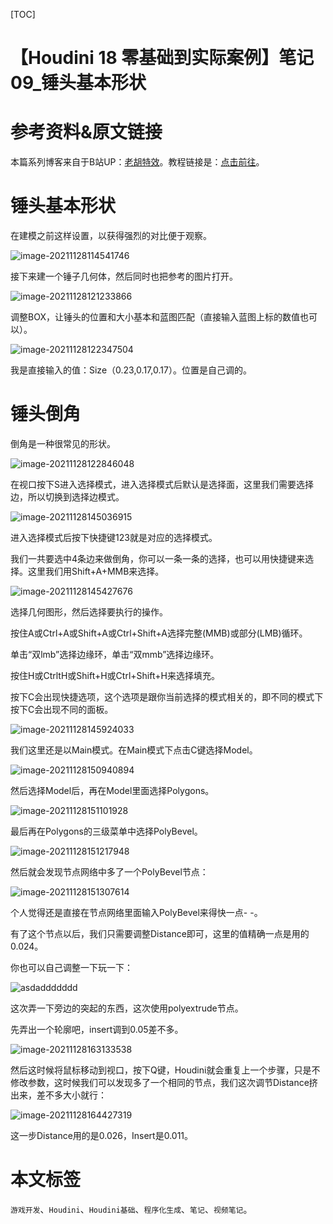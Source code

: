 [TOC]

# 【Houdini 18 零基础到实际案例】笔记 09_锤头基本形状

# 参考资料&原文链接

本篇系列博客来自于B站UP：[老胡特效](https://space.bilibili.com/324928136)。教程链接是：[点击前往](https://www.bilibili.com/video/BV1Hi4y187Ww)。

# 锤头基本形状

在建模之前这样设置，以获得强烈的对比便于观察。

![image-20211128114541746](https://sin998-blog-image.oss-cn-beijing.aliyuncs.com/images/202111281145279.png)

接下来建一个锤子几何体，然后同时也把参考的图片打开。

![image-20211128121233866](https://sin998-blog-image.oss-cn-beijing.aliyuncs.com/images/202111281212118.png)

调整BOX，让锤头的位置和大小基本和蓝图匹配（直接输入蓝图上标的数值也可以）。

![image-20211128122347504](https://sin998-blog-image.oss-cn-beijing.aliyuncs.com/images/202111281223527.png)

我是直接输入的值：Size（0.23,0.17,0.17）。位置是自己调的。

# 锤头倒角

倒角是一种很常见的形状。

![image-20211128122846048](https://sin998-blog-image.oss-cn-beijing.aliyuncs.com/images/202111281228095.png)

在视口按下S进入选择模式，进入选择模式后默认是选择面，这里我们需要选择边，所以切换到选择边模式。

![image-20211128145036915](https://sin998-blog-image.oss-cn-beijing.aliyuncs.com/images/202111281450545.png)

进入选择模式后按下快捷键123就是对应的选择模式。

我们一共要选中4条边来做倒角，你可以一条一条的选择，也可以用快捷键来选择。这里我们用Shift+A+MMB来选择。

![image-20211128145427676](https://sin998-blog-image.oss-cn-beijing.aliyuncs.com/images/202111281454682.png)

选择几何图形，然后选择要执行的操作。

按住A或Ctrl+A或Shift+A或Ctrl+Shift+A选择完整(MMB)或部分(LMB)循环。

单击“双lmb”选择边缘环，单击“双mmb”选择边缘环。

按住H或CtrltH或Shift+H或Ctrl+Shift+H来选择填充。

按下C会出现快捷选项，这个选项是跟你当前选择的模式相关的，即不同的模式下按下C会出现不同的面板。

![image-20211128145924033](https://sin998-blog-image.oss-cn-beijing.aliyuncs.com/images/202111281459184.png)

我们这里还是以Main模式。在Main模式下点击C键选择Model。

![image-20211128150940894](https://sin998-blog-image.oss-cn-beijing.aliyuncs.com/images/202111281509890.png)

然后选择Model后，再在Model里面选择Polygons。

![image-20211128151101928](https://sin998-blog-image.oss-cn-beijing.aliyuncs.com/images/202111281511979.png)

最后再在Polygons的三级菜单中选择PolyBevel。

![image-20211128151217948](https://sin998-blog-image.oss-cn-beijing.aliyuncs.com/images/202111281512963.png)

然后就会发现节点网络中多了一个PolyBevel节点：

![image-20211128151307614](https://sin998-blog-image.oss-cn-beijing.aliyuncs.com/images/202111281513818.png)

个人觉得还是直接在节点网络里面输入PolyBevel来得快一点- -。

有了这个节点以后，我们只需要调整Distance即可，这里的值精确一点是用的0.024。

你也可以自己调整一下玩一下：

![asdaddddddd](https://sin998-blog-image.oss-cn-beijing.aliyuncs.com/images/202111281523548.gif)

这次弄一下旁边的突起的东西，这次使用polyextrude节点。

先弄出一个轮廓吧，insert调到0.05差不多。

![image-20211128163133538](https://sin998-blog-image.oss-cn-beijing.aliyuncs.com/images/202111281631422.png)

然后这时候将鼠标移动到视口，按下Q键，Houdini就会重复上一个步骤，只是不修改参数，这时候我们可以发现多了一个相同的节点，我们这次调节Distance挤出来，差不多大小就行：

![image-20211128164427319](https://sin998-blog-image.oss-cn-beijing.aliyuncs.com/images/202111281644628.png)

这一步Distance用的是0.026，Insert是0.011。

# 本文标签

`游戏开发`、`Houdini`、`Houdini基础`、`程序化生成`、`笔记`、`视频笔记`。

